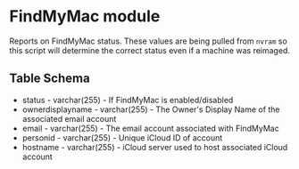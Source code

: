 FindMyMac module
======
Reports on FindMyMac status. These values are being pulled from `nvram` so this script will determine the correct status even if a machine was reimaged.


Table Schema
-----
* status - varchar(255) - If FindMyMac is enabled/disabled
* ownerdisplayname - varchar(255) - The Owner's Display Name of the associated email account
* email - varchar(255) - The email account associated with FindMyMac
* personid  - varchar(255) - Unique iCloud ID of account
* hostname - varchar(255) - iCloud server used to host associated iCloud account
